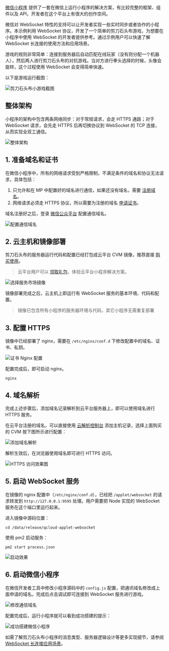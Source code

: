 [微信小程序](http://mp.weixin.qq.com/wiki?t=resource/res_main&id=mp1474632113_xQVCl&token=&lang=zh_CN) 提供了一套在微信上运行小程序的解决方案，有比较完整的框架、组件以及 API，开发者在这个平台上有很大的创作空间。

微信对 WebSocket 特性的支持可以让开发者实现一些实时同步或者协作的小程序。本示例利用 WebSocket 协议，开发了一个简单的剪刀石头布游戏，为想要在小程序中使用 WebSocket 的开发者提供参考。通过示例用户可以快速了解 WebSocket 长连接的使用方法和应用场景。

游戏的规则非常简单：连接到服务器后自动匹配在线玩家（没有则分配一个机器人），然后两人进行剪刀石头布的对抗游戏。当对方进行拳头选择的时候，头像会旋转，这个过程使用 WebSocket 会变得简单快速。

以下是游戏运行截图：

![剪刀石头布小游戏截图](http://imgcache.tce.fsphere.cn/static/mc.qcloudimg.com/static/img/1d4772272b20760b8063356069328be9/1.gif)


## 整体架构

小程序的架构中包含两条网络同步：对于常规请求，会走 HTTPS 通路；对于 WebSocket 请求，会先走 HTTPS 后再切换协议到 WebSocket 的 TCP 连接，从而实现全双工通信。

![整体架构](http://imgcache.tce.fsphere.cn/static/mc.qcloudimg.com/static/img/6cfe55ed5c1aa3650efd2e4913ee33cf/2.jpg)

## 1. 准备域名和证书

在微信小程序中，所有的网络请求受到严格限制，不满足条件的域名和协议无法请求，具体包括：

1. 只允许和在 MP 中配置好的域名进行通信，如果还没有域名，需要 [注册域名](http://tce.fsphere.cn/product/dm.html?utm_source=jiaocheng&utm_medium=domain2&utm_ca)。
2. 网络请求必须走 HTTPS 协议，所以需要为注册的域名 [申请证书](https://console.cloud.ten1cent.com/ssl?utm_source=jiaocheng&utm_medium=ssl2&utm_campaign=qcloud)。

域名注册好之后，登录 [微信公众平台](https://mp.weixin.qq.com/) 配置通信域名。

![配置通信域名](http://imgcache.tce.fsphere.cn/static/mc.qcloudimg.com/static/img/8be69d06928a2b9888c60e6b2cf20ac3/3.jpg)

## 2. 云主机和镜像部署

剪刀石头布的服务器运行代码和配置已经打包成云平台 CVM 镜像，推荐直接 [购买使用](https://buy.tce.fsphere.cn/cvm?marketImgId=371&utm_source=jiaocheng&utm_medium=cvm2&utm_campaign=qcloud)。

> 云平台用户可以 [领取礼包](http://tce.fsphere.cn/act/event/yingyonghao.html#section-voucher)，体验云平台小程序解决方案。

![选择服务市场镜像](http://imgcache.tce.fsphere.cn/static/mc.qcloudimg.com/static/img/99abf95520936341c20f2b7e8bbf2c7a/4.jpg)

镜像部署完成之后，云主机上即运行有 WebSocket 服务的基本环境、代码和配置。

> 镜像已包含所有小程序的服务器环境与代码，其它小程序无需重复部署

## 3. 配置 HTTPS

镜像中已经部署了 nginx，需要在 `/etc/nginx/conf.d` 下修改配置中的域名、证书、私钥。

![证书 Nginx 配置](http://imgcache.tce.fsphere.cn/static/mc.qcloudimg.com/static/img/afdf12da547a4c29588184778955448d/5.jpg)

配置完成后，即可启动 nginx。

```
nginx
```

## 4. 域名解析

完成上述步骤后，添加域名记录解析到云平台服务器上，即可以使用域名进行 HTTPS 服务。

在云平台注册的域名，可以直接使用 [云解析控制台](http://console.tce.fsphere.cn/cns/domains?utm_source=jiaocheng&utm_medium=cns&utm_campaign=qcloud) 添加主机记录，选择上面购买的 CVM 按下图所示进行配置：

![添加域名解析](http://imgcache.tce.fsphere.cn/static/mc.qcloudimg.com/static/img/27c84b21a0600f2d1c4c3ec1efb0f927/6.jpg)

解析生效后，在浏览器使用域名即可进行 HTTPS 访问。

![HTTPS 访问效果图](http://imgcache.tce.fsphere.cn/static/mc.qcloudimg.com/static/img/c6127cb39de915ac3692762ee8fb45c0/7.jpg)

## 5. 启动 WebSocket 服务

在镜像的 nginx 配置中（`/etc/nginx/conf.d`），已经把 `/applet/websocket` 的请求转发到 `http://127.0.0.1:9595` 处理。用户需要把 Node 实现的 WebSocket 服务在这个端口里运行起来。

进入镜像中源码位置：
```
cd /data/release/qcloud-applet-websocket
```

使用 pm2 启动服务：

```
pm2 start process.json
```

![启动效果](http://imgcache.tce.fsphere.cn/static/mc.qcloudimg.com/static/img/1426a72c0b9777c3fb4eb4664c51ffa6/8.jpg)

## 6. 启动微信小程序

在微信开发者工具中修改小程序源码中的 `config.js` 配置，把通讯域名修改成上面申请的域名。完成后点击调试即可连接到 WebSocket 服务进行游戏。

![修改通信域名](http://imgcache.tce.fsphere.cn/static/mc.qcloudimg.com/static/img/ba5267a54490c35ef28650a9ddb02983/9.jpg)

配置完成后，运行小程序就可以看到成功搭建的提示：

![成功搭建微信小程序](http://imgcache.tce.fsphere.cn/static/mc.qcloudimg.com/static/img/c013d7fdafe335762ac01e412f95cd2a/10.jpg)


如需了解剪刀石头布小程序的消息类型、服务器逻辑设计等更多实现细节，请参阅 [WebSocket 长连接应用场景](http://tce.fsphere.cn/document/product/448/6405)。
